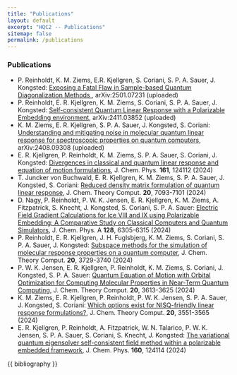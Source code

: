 ```yaml
---
title: "Publications"
layout: default
excerpt: "HQC2 -- Publications"
sitemap: false
permalink: /publications
---
```


### Publications
<ul>
  <li>P. Reinholdt, K. M. Ziems, E.R. Kjellgren, S. Coriani, S. P. A. Sauer, J. Kongsted:
    <a href="https://arxiv.org/abs/2501.07231" rel="nofollow noopener" target="_blank">Exposing a Fatal Flaw in Sample-based Quantum Diagonalization Methods </a>,
    arXiv:2501.07231 (uploaded) </li>
  <li>P. Reinholdt, E. R. Kjellgren, K. M. Ziems, S. Coriani, S. P. A. Sauer, J. Kongsted:
    <a href="https://arxiv.org/abs/2411.03852" rel="nofollow noopener" target="_blank">Self-consistent Quantum Linear Response with a Polarizable Embedding environment</a>,
    arXiv:2411.03852 (uploaded)</li>
  <li>K. M. Ziems, E. R. Kjellgren, S. P. A. Sauer, J. Kongsted, S. Coriani:
    <a href="https://arxiv.org/abs/2408.09308" rel="nofollow noopener" target="_blank">Understanding and mitigating noise in molecular quantum linear response for spectroscopic properties on quantum computers</a>,
    arXiv:2408.09308 (uploaded)</li>
  <li>E. R. Kjellgren, P. Reinholdt, K. M. Ziems, S. P. A. Sauer, S. Coriani, J. Kongsted:
<a href="https://doi.org/10.1063/5.0225409" rel="nofollow noopener" target="_blank">Divergences in classical and quantum linear response and equation of motion formulations</a>,
J. Chem. Phys. <b>161</b>, 124112 (2024)</li>
  <li>T. Juncker von Buchwald, E. R. Kjellgren, K. M. Ziems, S. P. A. Sauer, J. Kongsted, S. Coriani:
<a href="https://doi.org/10.1021/acs.jctc.4c00574" rel="nofollow noopener" target="_blank">Reduced density matrix formulation of quantum linear response</a>,
J. Chem. Theory Comput. <b>20</b>, 7093-7101 (2024)</li>
  <li>D. Nagy, P. Reinholdt, P. W. K. Jensen, E. R. Kjellgren, K. M. Ziems, A. Fitzpatrick, S. Knecht, J. Kongsted, S. Coriani, S. P. A. Sauer:
<a href="https://doi.org/10.1021/acs.jpca.4c02697" rel="nofollow noopener" target="_blank">Electric Field Gradient Calculations for Ice VIII and IX using Polarizable Embedding: A Comparative Study on Classical Computers and Quantum Simulators</a>,
J. Chem. Phys. A <b>128</b>, 6305-6315 (2024)</li>
  <li>P. Reinholdt, E. R. Kjellgren, J. H. Fuglsbjerg, K. M. Ziems, S. Coriani, S. P. A. Sauer, J. Kongsted:
<a href="https://doi.org/10.1021/acs.jctc.4c00211" rel="nofollow noopener" target="_blank">Subspace methods for the simulation of molecular response properties on a quantum computer</a>,
J. Chem. Theory Comput. <b>20</b>, 3729-3740 (2024)</li>
  <li>P. W. K. Jensen, E. R. Kjellgren, P. Reinholdt, K. M. Ziems, S. Coriani, J. Kongsted, S. P. A. Sauer:
<a href="https://doi.org/10.1021/acs.jctc.4c00069" rel="nofollow noopener" target="_blank">Quantum Equation of Motion with Orbital Optimization for Computing Molecular Properties in Near-Term Quantum Computing</a>,
J. Chem. Theory Comput. <b>20</b>, 3613-3625 (2024)</li>
  <li>K. M. Ziems, E. R. Kjellgren, P. Reinholdt, P. W. K. Jensen, S. P. A. Sauer, J. Kongsted, S. Coriani:
<a href="https://doi.org/10.1021/acs.jctc.3c01402" rel="nofollow noopener" target="_blank">Which options exist for NISQ-friendly linear response formulations?</a>,
J. Chem. Theory Comput. <b>20</b>, 3551-3565 (2024)</li>
  <li>E. R. Kjellgren, P. Reinholdt, A. Fitzpatrick, W. N. Talarico, P. W. K. Jensen, S. P. A. Sauer, S. Coriani, S. Knecht, J. Kongsted:
<a href="https://doi.org/10.1063/5.0190594" rel="nofollow noopener" target="_blank">The variational quantum eigensolver self-consistent field method within a polarizable embedded framework</a>,
J. Chem. Phys. <b>160</b>, 124114 (2024)</li>
</ul>

{{ bibliography }}
